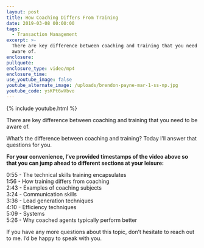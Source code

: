 ```yaml
---
layout: post
title: How Coaching Differs From Training
date: 2019-03-08 00:00:00
tags:
  - Transaction Management
excerpt: >-
  There are key difference between coaching and training that you need to be
  aware of.
enclosure:
pullquote:
enclosure_type: video/mp4
enclosure_time:
use_youtube_image: false
youtube_alternate_image: /uploads/brendon-payne-mar-1-ss-np.jpg
youtube_code: ysKPt6wVbvo
---
```


{% include youtube.html %}

There are key difference between coaching and training that you need to be aware of.

What’s the difference between coaching and training? Today I’ll answer that questions for you.

**For your convenience, I’ve provided timestamps of the video above so that you can jump ahead to different sections at your leisure:**

0:55 - The technical skills training encapsulates&nbsp;<br>1:56 - How training differs from coaching&nbsp;<br>2:43 - Examples of coaching subjects<br>3:24 - Communication skills<br>3:36 - Lead generation techniques&nbsp;<br>4:10 - Efficiency techniques&nbsp;<br>5:09 - Systems&nbsp;<br>5:26 - Why coached agents typically perform better

If you have any more questions about this topic, don’t hesitate to reach out to me. I’d be happy to speak with you.